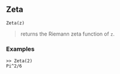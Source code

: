 ## Zeta

```
Zeta(z)
```

> returns the Riemann zeta function of `z`.
 
### Examples
```  
>> Zeta(2)    
Pi^2/6 
```
  
 